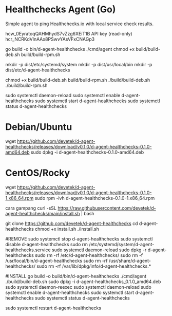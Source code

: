 # Healthchecks Agent (Go)

Simple agent to ping Healthchecks.io with local service check results.

hcw_0EyratoqQAHMhydS7vZzg6XEiT1B
API key (read-only) hcr_NCRKdVlnAAx8PSwvYAsVFxCNAGp3


<!-- CARA BUILD  -->
go build -o bin/d-agent-healthchecks ./cmd/agent
chmod +x build/build-deb.sh build/build-rpm.sh



mkdir -p dist/etc/systemd/system
mkdir -p dist/usr/local/bin
mkdir -p dist/etc/d-agent-healthchecks


chmod +x build/build-deb.sh build/build-rpm.sh
./build/build-deb.sh
./build/build-rpm.sh


sudo systemctl daemon-reload
sudo systemctl enable d-agent-healthchecks
sudo systemctl start d-agent-healthchecks
sudo systemctl status d-agent-healthchecks


# Debian/Ubuntu
wget https://github.com/devetek/d-agent-healthchecks/releases/download/v0.1.0/d-agent-healthchecks-0.1.0-amd64.deb
sudo dpkg -i d-agent-healthchecks-0.1.0-amd64.deb

# CentOS/Rocky
wget https://github.com/devetek/d-agent-healthchecks/releases/download/v0.1.0/d-agent-healthchecks-0.1.0-1.x86_64.rpm
sudo rpm -ivh d-agent-healthchecks-0.1.0-1.x86_64.rpm


cara gampang curl -sSL https://raw.githubusercontent.com/devetek/d-agent-healthchecks/main/install.sh | bash

git clone https://github.com/devetek/d-agent-healthchecks
cd d-agent-healthchecks
chmod +x install.sh
./install.sh


#REMOVE
sudo systemctl stop d-agent-healthchecks
sudo systemctl disable d-agent-healthchecks
sudo rm /etc/systemd/system/d-agent-healthchecks.service
sudo systemctl daemon-reload
sudo dpkg -r d-agent-healthchecks
sudo rm -rf /etc/d-agent-healthchecks/
sudo rm -f /usr/local/bin/d-agent-healthchecks
sudo rm -rf /usr/share/d-agent-healthchecks/
sudo rm -rf /var/lib/dpkg/info/d-agent-healthchecks.*



#INSTALL
go build -o build/bin/d-agent-healthchecks ./cmd/agent
./build/build-deb.sh
sudo dpkg -i d-agent-healthchecks_0.1.0_amd64.deb 
sudo systemctl daemon-reexec
sudo systemctl daemon-reload
sudo systemctl enable d-agent-healthchecks
sudo systemctl start d-agent-healthchecks
sudo systemctl status d-agent-healthchecks

sudo systemctl restart d-agent-healthchecks